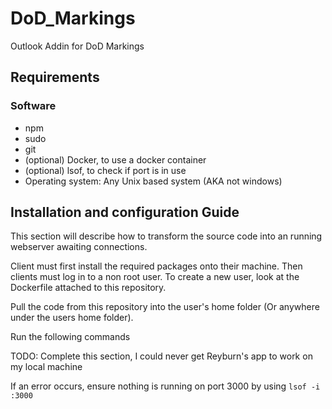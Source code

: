 # DoD_Markings
Outlook Addin for DoD Markings

## Requirements

### Software
- npm
- sudo 
- git
- (optional) Docker, to use a docker container
- (optional) lsof, to check if port is in use
- Operating system: Any Unix based system (AKA not windows)

## Installation and configuration Guide

This section will describe how to transform the source code into an running webserver awaiting connections.

Client must first install the required packages onto their machine. Then clients must log in to a non root user. To create a new user, look at the Dockerfile attached to this repository.

Pull the code from this repository into the user's home folder (Or anywhere under the users home folder).

Run the following commands

TODO: Complete this section, I could never get Reyburn's app to work on my local machine

If an error occurs, ensure nothing is running on port 3000 by using `lsof -i :3000`

